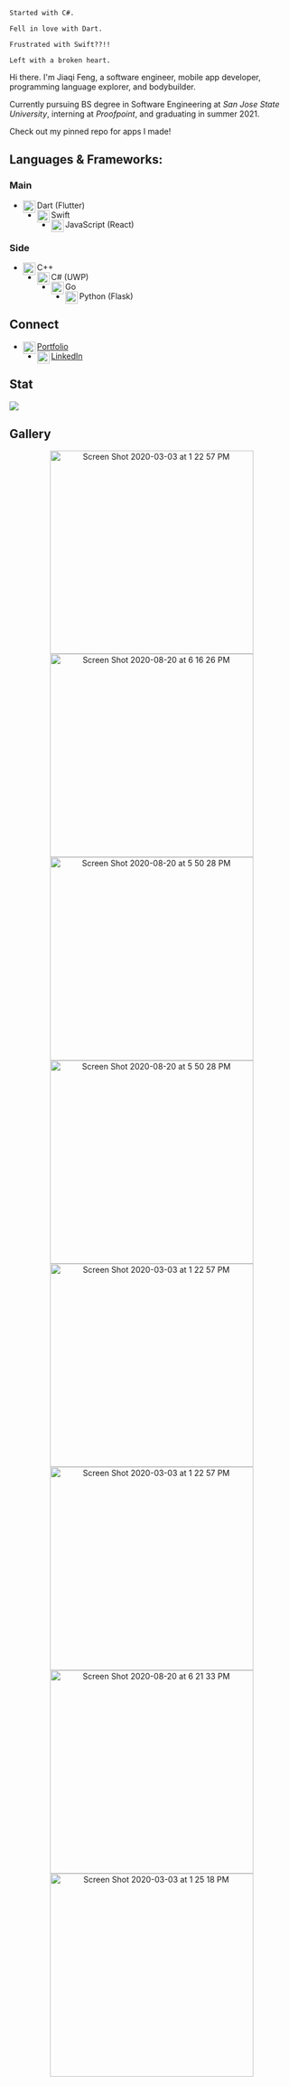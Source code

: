 ```
Started with C#.

Fell in love with Dart.

Frustrated with Swift??!!

Left with a broken heart.
```

Hi there. I'm Jiaqi Feng, a software engineer, mobile app developer, programming language explorer, and bodybuilder.

Currently pursuing BS degree in Software Engineering at *San Jose State University*, interning at *Proofpoint*, and graduating in summer 2021.

Check out my pinned repo for apps I made!

## Languages & Frameworks:
### Main
- Dart (Flutter)<img align="left" alt="flutter" width="22px" src="https://cdn.jsdelivr.net/npm/simple-icons@v3/icons/dart.svg"/>
- Swift <img align="left" alt="swift" width="22px" src="https://cdn.jsdelivr.net/npm/simple-icons@v3/icons/swift.svg"/>
- JavaScript (React) <img align="left" alt="swift" width="22px" src="https://cdn.jsdelivr.net/npm/simple-icons@v3/icons/javascript.svg"/>

### Side
- C++ <img align="left" alt="python" width="22px" src="https://cdn.jsdelivr.net/npm/simple-icons@v3/icons/cplusplus.svg"/>
- C# (UWP) <img align="left" alt="swift" width="22px" src="https://cdn.jsdelivr.net/npm/simple-icons@v3/icons/csharp.svg"/>
- Go <img align="left" alt="swift" width="22px" src="https://cdn.jsdelivr.net/npm/simple-icons@3.13.0/icons/go.svg"/>
- Python (Flask)<img align="left" alt="python" width="22px" src="https://cdn.jsdelivr.net/npm/simple-icons@v3/icons/python.svg"/>

## Connect
- [Portfolio<img align="left" alt="alfianlosari | Website" width="22px" src="https://cdn.jsdelivr.net/npm/simple-icons@v3/icons/llvm.svg"/>][website]
- [LinkedIn<img align="left" alt="xcodingwithalfian | LinkedIn" width="22px" src="https://cdn.jsdelivr.net/npm/simple-icons@v3/icons/linkedin.svg"/>][linkedin]  


[website]: https://livinglist.github.io/
[linkedin]: https://linkedin.com/in/jiaqifeng

## Stat
<img src="https://github-readme-stats.vercel.app/api?username=livinglist&&show_icons=true&title_color=ffffff&icon_color=a4c639&text_color=daf7dc&bg_color=151515">

## Gallery
<p align="center">
  <img width="360" alt="Screen Shot 2020-03-03 at 1 22 57 PM" src="https://user-images.githubusercontent.com/7277662/90493962-d5660b80-e0f7-11ea-9971-dba0951fd60e.png"> 
  <img width="360" alt="Screen Shot 2020-08-20 at 6 16 26 PM" src="https://user-images.githubusercontent.com/7277662/90866236-75b26f00-e348-11ea-82e9-b8af9fd98b3d.png">
<img width="360" alt="Screen Shot 2020-08-20 at 5 50 28 PM" src="https://user-images.githubusercontent.com/7277662/110511055-afff1600-80b8-11eb-8b1e-58954922fdaf.png">
<img width="360" alt="Screen Shot 2020-08-20 at 5 50 28 PM" src="https://user-images.githubusercontent.com/7277662/110460982-be7f0a80-8083-11eb-9180-1675e2c6b4fb.png">
    <img width="360" alt="Screen Shot 2020-03-03 at 1 22 57 PM" src="https://user-images.githubusercontent.com/7277662/108316723-24a5fb00-7172-11eb-841c-a36a6dffb8b3.png"> 
  <img width="360" alt="Screen Shot 2020-03-03 at 1 22 57 PM" src="https://user-images.githubusercontent.com/7277662/108588467-3a502780-730e-11eb-87f5-0731f2b3b922.png"> 
<img width="360" alt="Screen Shot 2020-08-20 at 6 21 33 PM" src="https://user-images.githubusercontent.com/7277662/110915127-1ad46b00-82cc-11eb-9e63-74bee0eae34e.png">
    <img width="360" alt="Screen Shot 2020-03-03 at 1 25 18 PM" src="https://user-images.githubusercontent.com/7277662/110915060-0d1ee580-82cc-11eb-9a77-542ae355d855.png">
<p/>

